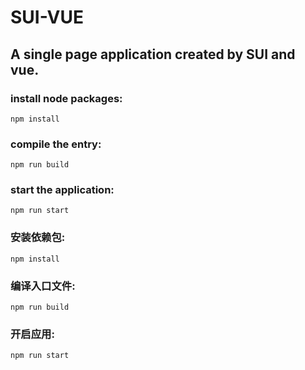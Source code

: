 # SUI-VUE
## A single page application created by SUI and vue.

### install node packages:
	npm install
	
### compile the entry:	
	npm run build
	
### start the application:
	npm run start
	
### 安装依赖包:
	npm install
	
### 编译入口文件:	
	npm run build
	
### 开启应用:
	npm run start
